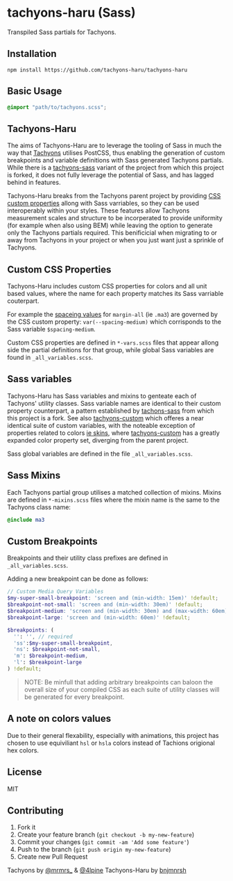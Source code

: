 # tachyons-haru (Sass)

Transpiled Sass partials for Tachyons.

## Installation

```javscript
npm install https://github.com/tachyons-haru/tachyons-haru
```

## Basic Usage

```scss
@import "path/to/tachyons.scss";
```
## Tachyons-Haru
The aims of Tachyons-Haru are to leverage the tooling of Sass in much the way that [Tachyons](http://tachyons.io/) utilises PostCSS, thus enabling the generation of custom breakpoints and variable definitions with Sass generated Tachyons partials. While there is a [tachyons-sass](https://github.com/tachyons-css/tachyons-sass) variant of the project from which this project is forked, it does not fully leverage the potential of Sass, and has lagged behind in features.

Tachyons-Haru breaks from the Tachyons parent project by providing [CSS custom properties](https://developer.mozilla.org/en-US/docs/Web/CSS/--*) allong with Sass varriables, so they can be used interoperably within your styles. These features allow Tachyons measurement scales and structure to be incorperated to provide uniformity (for example when also using BEM) while leaving the option to generate only the Tachyons partials required. This benificicial when migrating to or away from Tachyons in your project or when you just want just a sprinkle of Tachyons.

## Custom CSS Properties

Tachyons-Haru includes custom CSS properties for colors and all unit based values, where the name for each property matches its Sass varriable couterpart.

For example the [spaceing values](http://tachyons.io/docs/layout/spacing/) for `margin-all` (ie `.ma3`) are governed by the CSS custom property: `var(--spacing-medium)` which corrisponds to the Sass variable `$spacing-medium`.

Custom CSS properties are defined in `*-vars.scss` files that appear allong side the partial definitions for that group, while global Sass variables are found in `_all_variables.scss`.

## Sass variables

Tachyons-Haru has Sass variables and mixins to genteate each of Tachyons' utility classes. Sass variable names are identical to their custom property counterpart, a pattern established by [tachons-sass](https://github.com/tachyons-css/tachyons-sass) from which this project is a fork. See also [tachyons-custom](https://github.com/tachyons-haru/tachyons-custom) which offeres a near identical suite of custom variables, with the noteable exception of properties related to colors [ie skins](https://github.com/tachyons-haru/tachyons-custom/blob/master/src/_variables.css), where [tachyons-custom](https://github.com/tachyons-haru/tachyons-custom) has a greatly expanded color property set, diverging from the parent project.

Sass global variables are defined in the file `_all_variables.scss`.

## Sass Mixins

Each Tachyons partial group utilises a matched collection of mixins. Mixins are defined in `*-mixins.scss` files where the mixin name is the same to the Tachyons class name:

```scss
@include ma3
```

## Custom Breakpoints

Breakpoints and their utility class prefixes are defined in `_all_variables.scss`.

Adding a new breakpoint can be done as follows:

```scss
// Custom Media Query Variables
$my-super-small-breakpoint: 'screen and (min-width: 15em)' !default;
$breakpoint-not-small: 'screen and (min-width: 30em)' !default;
$breakpoint-medium: 'screen and (min-width: 30em) and (max-width: 60em)' !default;
$breakpoint-large: 'screen and (min-width: 60em)' !default;

$breakpoints: (
  '': '', // required
  'ss':$my-super-small-breakpoint,
  'ns': $breakpoint-not-small,
  'm': $breakpoint-medium,
  'l': $breakpoint-large
) !default;
```

> NOTE: Be minfull that adding arbitrary breakpoints can baloon the overall size of your compiled CSS as each suite of utility classes will be generated for every breakpoint.

## A note on colors values

Due to their general flexability, especially with animations, this project has chosen to use equiviliant `hsl` or `hsla` colors instead of Tachions origional hex colors.

## License

MIT

## Contributing

1. Fork it
2. Create your feature branch (`git checkout -b my-new-feature`)
3. Commit your changes (`git commit -am 'Add some feature'`)
4. Push to the branch (`git push origin my-new-feature`)
5. Create new Pull Request

Tachyons by [@mrmrs_](https://twitter.com/mrmrs_) & [@4lpine](https://twitter.com/4lpine)
Tachyons-Haru by [bnjmnrsh](https://github.com/bnjmnrsh)
